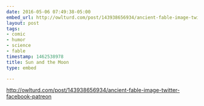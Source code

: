 ```yaml
---
date: 2016-05-06 07:49:38-05:00
embed_url: http://owlturd.com/post/143938656934/ancient-fable-image-twitter-facebook-patreon
layout: post
tags:
- comic
- humor
- science
- fable
timestamp: 1462538978
title: Sun and the Moon
type: embed

---
```

<div class="tumblr-post" data-href="https://embed.tumblr.com/embed/post/7VRNrWgUWz5Bz0nWM-zj7Q/143938656934" data-did="cb86086bd7d70ebbc9196067d7b5bcb59471b53a"  ><a href="http://owlturd.com/post/143938656934/ancient-fable-image-twitter-facebook-patreon">http://owlturd.com/post/143938656934/ancient-fable-image-twitter-facebook-patreon</a></div><script async src="https://secure.assets.tumblr.com/post.js"></script>

